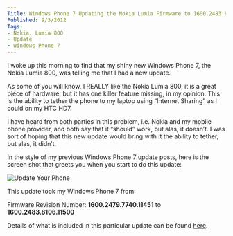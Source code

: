 ```yaml
---
Title: Windows Phone 7 Updating the Nokia Lumia Firmware to 1600.2483.8106.11500
Published: 9/3/2012
Tags:
- Nokia. Lumia 800
- Update
- Windows Phone 7
---
```


I woke up this morning to find that my shiny new Windows Phone 7, the Nokia Lumia 800, was telling me that I had a new update.

As some of you will know, I REALLY like the Nokia Lumia 800, it is a great piece of hardware, but it has one killer feature missing, in my opinion.  This is the ability to tether the phone to my laptop using “Internet Sharing” as I could on my HTC HD7.

I have heard from both parties in this problem, i.e. Nokia and my mobile phone provider, and both say that it “should” work, but alas, it doesn’t.  I was sort of hoping that this new update would bring with it the ability to tether, but alas, it didn’t.

In the style of my previous Windows Phone 7 update posts, here is the screen shot that greets you when you start to do this update:

![Update Your Phone](https://gep13wpstorage.blob.core.windows.net/gep13/2012/3/9/Firmware_Update.png)

This update took my Windows Phone 7 from:

Firmware Revision Number: **1600.2479.7740.11451** to **1600.2483.8106.11500**

Details of what is included in this particular update can be found [here](http://conversations.nokia.com/2012/01/18/new-software-update-for-the-nokia-lumia-800/).
